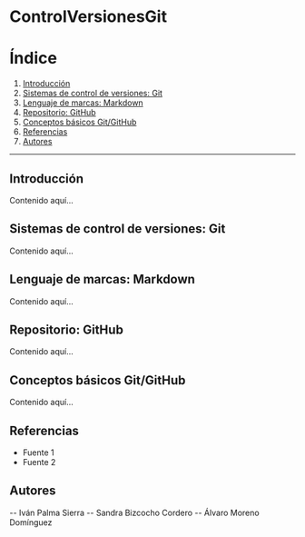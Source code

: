 # ControlVersionesGit

# Índice

1. [Introducción](#introducción)  
2. [Sistemas de control de versiones: Git](#sistemas-de-control-de-versiones-git)  
3. [Lenguaje de marcas: Markdown](#lenguaje-de-marcas-markdown)  
4. [Repositorio: GitHub](#repositorio-github)  
5. [Conceptos básicos Git/GitHub](#conceptos-básicos-gitgithub)  
6. [Referencias](#referencias)  
7. [Autores](#autores)  

---

## Introducción
Contenido aquí...

## Sistemas de control de versiones: Git
Contenido aquí...

## Lenguaje de marcas: Markdown
Contenido aquí...

## Repositorio: GitHub
Contenido aquí...

## Conceptos básicos Git/GitHub
Contenido aquí...

## Referencias
- Fuente 1  
- Fuente 2  

## Autores
-- Iván Palma Sierra
-- Sandra Bizcocho Cordero
-- Álvaro Moreno Domínguez
